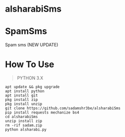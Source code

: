 # alsharabiSms

# SpamSms
Spam sms (NEW UPDATE)

# How To Use
> PYTHON 3.X
```
apt update && pkg upgrade
apt install python
apt install git
pkg install zip
pkg install unzip
git clone https://github.com/sadamshr3be/alsharabiSms
pip install requests mechanize bs4
cd alsharabiSms
unzip install zip
rm -rif sadam.zip
python alsharabi.py
```

